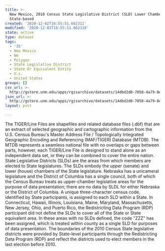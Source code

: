 ```yaml
---
title: >-
  New Mexico, 2010 Census State Legislative District (SLD) Lower Chamber
  State-based
created: '2020-12-02T16:55:51.662311'
modified: '2020-12-02T16:55:51.662318'
state: active
type: dataset
tags:
  - '35'
  - New Mexico
  - Nm
  - Polygon
  - State Legislative District
  - State Or Equivalent Entity
  - U.s.
  - United States
groups: []
csv_url: >-
  http://gstore.unm.edu/apps/rgisarchive/datasets/14dbd2d0-7058-4a79-8e44-ecc0ef0cbe7c/tl_2010_35_sldl10.derived.csv
json_url: >-
  http://gstore.unm.edu/apps/rgisarchive/datasets/14dbd2d0-7058-4a79-8e44-ecc0ef0cbe7c/tl_2010_35_sldl10.derived.json
layout: post

---
```

The TIGER/Line Files are shapefiles and related database files (.dbf) that are an extract of selected geographic and cartographic information from the U.S. Census Bureau's Master Address File / Topologically Integrated Geographic Encoding and Referencing (MAF/TIGER) Database (MTDB).  The MTDB represents a seamless national file with no overlaps or gaps between parts, however, each TIGER/Line File is designed to stand alone as an independent data set, or they can be combined to cover the entire nation.  State Legislative Districts (SLDs) are the areas from which members are elected to State legislatures.  The SLDs embody the upper (senate) and lower (house) chambers of the State legislature.  Nebraska has a unicameral legislature and the District of Columbia has a single council, both of which the Census Bureau treats as upper-chamber legislative areas for the purpose of data presentation; there are no data by SLDL for either Nebraska or the District of Columbia.  A unique three-character census code, identified by State participants, is assigned to each SLD within a State.  In Connecticut, Hawaii, Illinois, Louisiana, Maine, Maryland, Massachusetts, New Jersey, Ohio, and Puerto Rico, the Redistricting Data Program (RDP) participant did not define the SLDs to cover all of the State or State equivalent area.  In these areas with no SLDs defined, the code "ZZZ" has been assigned, which is treated within county as a single SLD for purposes of data presentation.  The boundaries of the 2010 Census State legislative districts were provided by State-level participants through the Redistricting Data Program (RDP) and reflect the districts used to elect members in the last election before 2010.  

